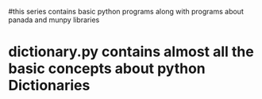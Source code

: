#this series contains basic python programs along with programs about panada and munpy libraries
# dictionary.py contains almost all the basic concepts about python Dictionaries 
